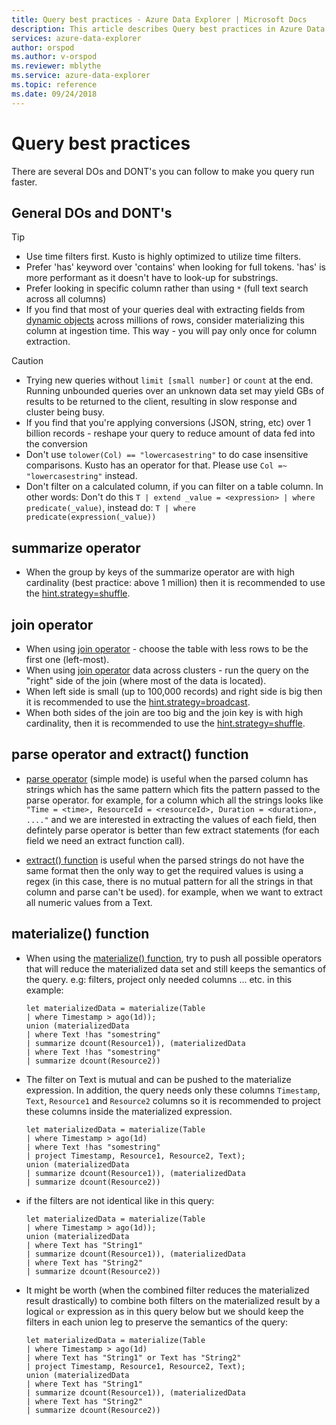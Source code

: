 ```yaml
---
title: Query best practices - Azure Data Explorer | Microsoft Docs
description: This article describes Query best practices in Azure Data Explorer.
services: azure-data-explorer
author: orspod
ms.author: v-orspod
ms.reviewer: mblythe
ms.service: azure-data-explorer
ms.topic: reference
ms.date: 09/24/2018
---
```

# Query best practices

There are several DOs and DONT's you can follow to make you query run faster.

## General DOs and DONT's

> [!TIP]
>- Use time filters first. Kusto is highly optimized to utilize time filters.
>- Prefer 'has' keyword over 'contains' when looking for full tokens. 'has' is more performant as it doesn't have to look-up for substrings.
>- Prefer looking in specific column rather than using `*` (full text search across all columns)
>- If you find that most of your queries deal with extracting fields from [dynamic objects](./scalar-data-types/dynamic.md) across millions of rows, consider
materializing this column at ingestion time. This way - you will pay only once for column extraction.  

> [!CAUTION]
> - Trying new queries without `limit [small number]` or `count` at the end.
    Running unbounded queries over an unknown data set may yield GBs of results to be returned to the client, resulting in slow response and cluster being busy.
> - If you find that you're applying conversions (JSON, string, etc) over 1 billion records - reshape your query to reduce amount of data fed into the conversion
> - Don't use `tolower(Col) == "lowercasestring"` to do case insensitive comparisons. Kusto has an operator for that. Please use `Col =~ "lowercasestring"` instead.
> - Don't filter on a calculated column, if you can filter on a table column. In other words: Don't do this `T | extend _value = <expression> | where predicate(_value)`, instead do: `T | where predicate(expression(_value))`

## summarize operator

-	When the group by keys of the summarize operator are with high cardinality (best practice: above 1 million) then it is recommended to use the [hint.strategy=shuffle](./shufflesummarize.md).

## join operator

-	When using [join operator](./joinoperator.md) - choose the table with less rows to be the first one (left-most). 
-	When using [join operator](./joinoperator.md) data across clusters - run the query on the "right" side of the join (where most of the data is located).
-	When left side is small (up to 100,000 records) and right side is big then it is recommended to use the [hint.strategy=broadcast](./broadcastjoin.md).
-	When both sides of the join are too big and the join key is with high cardinality, then it is recommended to use the [hint.strategy=shuffle](./shufflejoin.md).
    
## parse operator and extract() function

-	[parse operator](./parseoperator.md) (simple mode) is useful when the parsed column has strings which has the same pattern which fits the pattern passed to the parse operator.
for example, for a column which all the strings looks like  `"Time = <time>, ResourceId = <resourceId>, Duration = <duration>, ...."` and we are interested in extracting the values of each field, then defintely parse operator is better than few extract statements (for each field we need an extract function call).
    
-	[extract() function](./extractfunction.md) is useful when the parsed strings do not have the same format then the only way to get the required values is using a regex (in this case, there is no mutual pattern for all the strings in that column and parse can't be used). 
for example, when we want to extract all numeric values from a Text.

## materialize() function

-	When using the [materialize() function](./materializefunction.md), try to push all possible operators that will reduce the materialized data set and still keeps the semantics of the query. e.g: filters, project only needed columns ... etc.
    in this example:

    ```kusto
    let materializedData = materialize(Table
    | where Timestamp > ago(1d));
    union (materializedData
    | where Text !has "somestring"
    | summarize dcount(Resource1)), (materializedData
    | where Text !has "somestring"
    | summarize dcount(Resource2))
    ```

-	The filter on Text is mutual and can be pushed to the materialize expression.
    In addition, the query needs only these columns `Timestamp`, `Text`, `Resource1` and `Resource2` columns so it is recommended to project these columns inside the materialized expression.
    
    ```kusto
    let materializedData = materialize(Table
    | where Timestamp > ago(1d)
    | where Text !has "somestring"
    | project Timestamp, Resource1, Resource2, Text);
    union (materializedData
    | summarize dcount(Resource1)), (materializedData
    | summarize dcount(Resource2))
    ```
    
-	if the filters are not identical like in this query:  

    ```kusto
    let materializedData = materialize(Table
    | where Timestamp > ago(1d));
    union (materializedData
    | where Text has "String1"
    | summarize dcount(Resource1)), (materializedData
    | where Text has "String2"
    | summarize dcount(Resource2))
    ```
-	It might be worth (when the combined filter reduces the materialized result drastically) to combine both filters on the materialized result by a logical `or` expression as in this query below but we should keep the filters in each union leg to preserve the semantics of the query:
     
    ```kusto
    let materializedData = materialize(Table
    | where Timestamp > ago(1d)
    | where Text has "String1" or Text has "String2"
    | project Timestamp, Resource1, Resource2, Text);
    union (materializedData
    | where Text has "String1"
    | summarize dcount(Resource1)), (materializedData
    | where Text has "String2"
    | summarize dcount(Resource2))
    ```